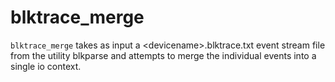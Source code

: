 # blktrace_merge


<code>blktrace_merge</code> takes as input a &lt;devicename>.blktrace.txt event stream file from the utility blkparse and attempts to merge the individual events into a single io context.
